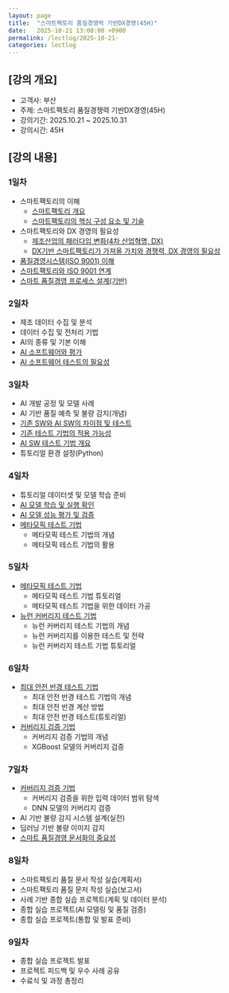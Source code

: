 ```yaml
---
layout: page
title:  "스마트팩토리 품질경쟁력 기반DX경영(45H)"
date:   2025-10-21 13:00:00 +0900
permalink: /lectlog/2025-10-21-
categories: lectlog
---
```


## [강의 개요]

* 고객사: 부산
* 주제: 스마트팩토리 품질경쟁력 기반DX경영(45H)
* 강의기간: 2025.10.21 ~ 2025.10.31
* 강의시간: 45H

## [강의 내용]

### 1일차
- 스마트팩토리의 이해
    - [스마트팩토리 개요](/materials/S06-01-01-01_01-SmartFactoryOverview)
    - [스마트팩토리의 핵심 구성 요소 및 기술](/materials/S06-01-01-02_01-SmartFactoryComponentsAndTechnologies)
- 스마트팩토리와 DX 경영의 필요성
    - [제조산업의 패러다임 변화(4차 산업혁명, DX)](/materials/S06-01-01-02_01-ParadigmShiftInTheManufacturingIndustry)
    - [DX기반 스마트팩토리가 가져올 가치와 경쟁력, DX 경영의 필요성](/materials/S06-03-01-01_01-DxManagement)
- [품질경영시스템(ISO 9001) 이해](/materials/S06-03-02-01_01-Iso9001Overview)
- [스마트팩토리와 ISO 9001 연계](/materials/S06-03-03-01_01-SmartFactoryXIso9001)
- [스마트 품질경영 프로세스 설계(기반)](/materials/S06-03-04-01_01-DxManagementProcess)

### 2일차
- 제조 데이터 수집 및 분석
- 데이터 수집 및 전처리 기법
- AI의 종류 및 기본 이해
- [AI 소프트웨어와 평가](/materials/S03-10-01-01_01-AiSwEvaluation)
- [AI 소프트웨어 테스트의 필요성](/materials/S03-10-01-02_01-AiSwTestOverview)

### 3일차
- AI 개발 공정 및 모델 사례
- AI 기반 품질 예측 및 불량 감지(개념)
- [기존 SW와 AI SW의 차이점 및 테스트](/materials/S03-10-01-03_01-ExistingSwAndAiSwComparison)
- [기존 테스트 기법의 적용 가능성](/materials/S03-10-01-04_01-ExistingTestingTechniques)
- [AI SW 테스트 기법 개요](/materials/S03-10-01-05_01-AiSwTestingTechniques)
- 튜토리얼 환경 설정(Python)

### 4일차
- 튜토리얼 데이터셋 및 모델 학습 준비
- [AI 모델 학습 및 실행 확인](/materials/S03-10-02-01_01-AiModelTrainingAndVerification)
- [AI 모델 성능 평가 및 검증](/materials/S03-10-02-02_01-AiModelEvaluationAndValidation)
- [메타모픽 테스트 기법](/materials/S03-10-02-03_01-MetamorphicTestingTechniques)
    - 메타모픽 테스트 기법의 개념
    - 메타모픽 테스트 기법의 활용

### 5일차
- [메타모픽 테스트 기법](/materials/S03-10-02-03_01-MetamorphicTestingTechniques)
    - 메타모픽 테스트 기법 튜토리얼
    - 메타모픽 테스트 기법을 위한 데이터 가공
- [뉴런 커버리지 테스트 기법](/materials/S03-10-02-04_01-NeuronCoverageTestingTechniques)
    - 뉴런 커버리지 테스트 기법의 개념
    - 뉴런 커버리지를 이용한 테스트 및 전략
    - 뉴런 커버리지 테스트 기법 튜토리얼

### 6일차
- [최대 안전 반경 테스트 기법](/materials/S03-10-02-05_01-MaximumSafetyRadiusTestingTechniques)
    - 최대 안전 반경 테스트 기법의 개념
    - 최대 안전 반경 계산 방법
    - 최대 안전 반경 테스트(튜토리얼)
- [커버리지 검증 기법](/materials/S03-10-02-06_01-CoverageVerificationTechniques)
    - 커버리지 검증 기법의 개념
    - XGBoost 모델의 커버리지 검증

### 7일차
- [커버리지 검증 기법](/materials/S03-10-02-06_01-CoverageVerificationTechniques)
    - 커버리지 검증을 위한 입력 데이터 범위 탐색
    - DNN 모델의 커버리지 검증
- AI 기반 불량 감지 시스템 설계(실전)
- 딥러닝 기반 불량 이미지 감지
- [스마트 품질경영 문서화의 중요성](/materials/S06-03-05-01_01-DxManagementDocumentation)

### 8일차
- 스마트팩토리 품질 문서 작성 실습(계획서)
- 스마트팩토리 품질 문저 작성 실습(보고서)
- 사례 기반 종합 실습 프로젝트(계획 및 데이터 분석)
- 종합 실습 프로젝트(AI 모델링 및 품질 검증)
- 종합 실습 프로젝트(통합 및 발표 준비)

### 9일차
- 종합 실습 프로젝트 발표
- 프로젝트 피드백 및 우수 사례 공유
- 수료식 및 과정 총정리